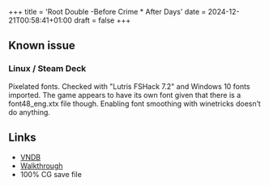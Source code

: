 +++
title = 'Root Double -Before Crime * After Days'
date = 2024-12-21T00:58:41+01:00
draft = false
+++

## Known issue

### Linux / Steam Deck

Pixelated fonts. Checked with "Lutris FSHack 7.2" and Windows 10 fonts imported. The game appears to have its own font given that there is a font48_eng.xtx file though. Enabling font smoothing with winetricks doesn’t do anything.

## Links

* [VNDB](https://vndb.org/v5000)
* [Walkthrough](https://forums.fuwanovel.net/topic/20753-root-double-before-crime-after-days/?tab=comments#comment-490366)
* 100% CG save file
